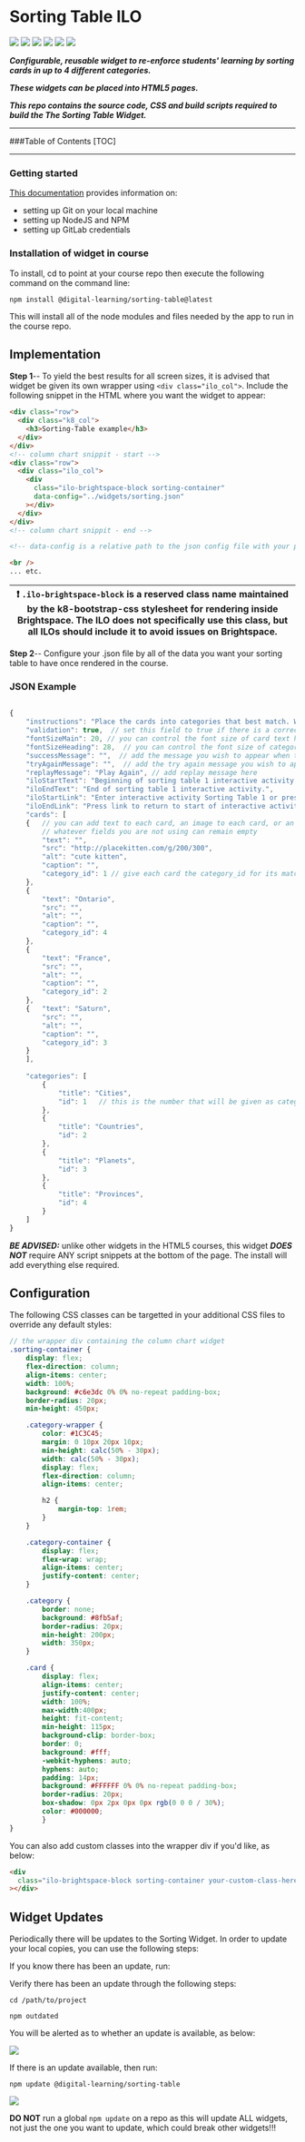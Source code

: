 # Sorting Table ILO

![](https://img.shields.io/badge/Sorting%Table%20k-8%20-purple)
![](https://img.shields.io/badge/-Built%20With-white) ![](https://img.shields.io/badge/-React-blue) ![](https://img.shields.io/badge/-Sass-blue) ![](https://img.shields.io/badge/-Gulp-blue) ![](https://img.shields.io/badge/-Webpack-blue)

***Configurable, reusable widget to re-enforce students' learning by sorting cards in up to 4 different categories.***

***These widgets can be placed into HTML5 pages.***

***This repo contains the source code, CSS and build scripts required to build the The Sorting Table Widget.***

---

###Table of Contents
[TOC]

---

### Getting started

[This documentation](https://content-solutions.s3.ca-central-1.amazonaws.com/documentation/ILOs/prerequisites.html) provides information on:
- setting up Git on your local machine
- setting up NodeJS and NPM
- setting up GitLab credentials

### Installation of widget in course

To install, cd to point at your course repo then execute the following command on the command line:

`npm install @digital-learning/sorting-table@latest`

This will install all of the node modules and files needed by the app to run in the course repo.

## Implementation

**Step 1**-- To yield the best results for all screen sizes, it is advised that widget be given its own wrapper using `<div class="ilo_col">`.
Include the following snippet in the HTML where you want the widget to appear:

```html
<div class="row">
  <div class="k8_col">
    <h3>Sorting-Table example</h3>
  </div>
</div>
<!-- column chart snippit - start -->
<div class="row">
  <div class="ilo_col">
    <div
      class="ilo-brightspace-block sorting-container"
      data-config="../widgets/sorting.json"
    ></div>
  </div>
</div>
<!-- column chart snippit - end -->

<!-- data-config is a relative path to the json config file with your parameters for the widget (see Step 2) -->

<br />
... etc.
```

| :exclamation: `.ilo-brightspace-block` is a reserved class name maintained by the k8-bootstrap-css stylesheet for rendering inside Brightspace. The ILO does not specifically use this class, but all ILOs should include it to avoid issues on Brightspace. |
| ------------------------------------------------------------------------------------------------------------------------------------------------------------------------------------------------------------------------------------------------------------ |

**Step 2**-- Configure your .json file by all of the data you want your sorting table to have once rendered in the course. 

### JSON Example

```javascript

{
    "instructions": "Place the cards into categories that best match. Which places are Cities, Countries, Provinces or Planets?", // add your instructions for the ILO's use
    "validation": true,  // set this field to true if there is a correct answer for each card & false if not
    "fontSizeMain": 20, // you can control the font size of card text here
    "fontSizeHeading": 28,  // you can control the font size of category headings here
    "successMessage": "",  // add the message you wish to appear when the student has successfully completed ILO
    "tryAgainMessage": "",  // add the try again message you wish to appear when card is mismatched to a category
    "replayMessage": "Play Again", // add replay message here
    "iloStartText": "Beginning of sorting table 1 interactive activity.",  // below four lines for screenreader optimization. Please include the title of the ilo so the screenreader user is aware of what ilo they are interacting with. e.g. start of sorting table interactive titled: Places. 
    "iloEndText": "End of sorting table 1 interactive activity.",
    "iloStartLink": "Enter interactive activity Sorting Table 1 or press link to skip to end of activity.",
    "iloEndLink": "Press link to return to start of interactive activity Sorting Table 1.",
    "cards": [
    {   // you can add text to each card, an image to each card, or an image and a caption to each card
        // whatever fields you are not using can remain empty
        "text": "",
        "src": "http://placekitten.com/g/200/300",
        "alt": "cute kitten",
        "caption": "",
        "category_id": 1 // give each card the category_id for its matching category
    },
    {
        "text": "Ontario",
        "src": "",
        "alt": "",
        "caption": "",
        "category_id": 4
    },
    {
        "text": "France",
        "src": "",
        "alt": "",
        "caption": "",
        "category_id": 2
    },
    {   "text": "Saturn",
        "src": "",
        "alt": "",
        "caption": "",
        "category_id": 3 
    }
    ],
    
    "categories": [
        {
            "title": "Cities",
            "id": 1   // this is the number that will be given as category_id to all cards matching Cities
        },
        {
            "title": "Countries",
            "id": 2
        },
        {
            "title": "Planets",
            "id": 3
        },
        {
            "title": "Provinces",
            "id": 4
        }
    ]
}       
```

**_BE ADVISED:_** unlike other widgets in the HTML5 courses, this widget **_DOES NOT_** require ANY script snippets at the bottom of the page. The install will add everything else required.

## Configuration

The following CSS classes can be targetted in your additional CSS files to override any default styles:

```scss
// the wrapper div containing the column chart widget
.sorting-container {
    display: flex;
    flex-direction: column;
    align-items: center;
    width: 100%;
    background: #c6e3dc 0% 0% no-repeat padding-box;
    border-radius: 20px;
    min-height: 450px;

    .category-wrapper {
        color: #1C3C45;
        margin: 0 10px 20px 10px;
        min-height: calc(50% - 30px);
        width: calc(50% - 30px);
        display: flex;
        flex-direction: column;
        align-items: center;

        h2 {
            margin-top: 1rem;
        }
    }

    .category-container {
        display: flex;
        flex-wrap: wrap;
        align-items: center;
        justify-content: center;
    }

    .category {
        border: none;
        background: #8fb5af;
        border-radius: 20px;
        min-height: 200px;
        width: 350px;
    }

    .card {
        display: flex;
        align-items: center;
        justify-content: center;
        width: 100%;
        max-width:400px;
        height: fit-content;
        min-height: 115px;
        background-clip: border-box;
        border: 0;
        background: #fff;
        -webkit-hyphens: auto;
        hyphens: auto;
        padding: 14px;
        background: #FFFFFF 0% 0% no-repeat padding-box;
        border-radius: 20px;
        box-shadow: 0px 2px 0px 0px rgb(0 0 0 / 30%);
        color: #000000;
        }
}
```

You can also add custom classes into the wrapper div if you'd like, as below:

```html
<div
  class="ilo-brightspace-block sorting-container your-custom-class-here" data-config="../widgets/sorting.json"
></div>
```

## Widget Updates

Periodically there will be updates to the Sorting Widget. In order to update your local copies, you can use the following steps:

If you know there has been an update, run:

Verify there has been an update through the following steps:

`cd /path/to/project`

`npm outdated`

You will be alerted as to whether an update is available, as below:

![](https://content-solutions.s3.ca-central-1.amazonaws.com/courseware/wip/images/running_outdated.png)

If there is an update available, then run:

`npm update @digital-learning/sorting-table`

![](https://content-solutions.s3.ca-central-1.amazonaws.com/courseware/wip/images/running_update.png)

**DO NOT** run a global `npm update` on a repo as this will update ALL widgets, not just the one you want to update, which could break other widgets!!!
